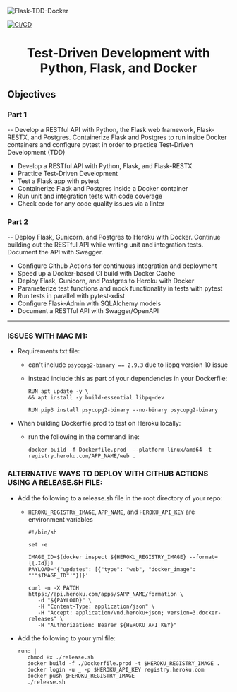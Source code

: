 ![Flask-TDD-Docker](https://user-images.githubusercontent.com/90926044/201146591-98872a9c-a7a7-45ea-a1fc-d715c169a7bc.png)

[![CI/CD](https://github.com/agruezo/Flask-TDD-Docker/actions/workflows/main.yml/badge.svg)](https://github.com/agruezo/Flask-TDD-Docker/actions/workflows/main.yml)

<h1 align="center" >Test-Driven Development with Python, Flask, and Docker</h1>

<h2>Objectives</h2>

<h3>Part 1</h3>

-- Develop a RESTful API with Python, the Flask web framework, Flask-RESTX, and Postgres. Containerize Flask and Postgres to run inside Docker containers and configure pytest in order to practice Test-Driven Development (TDD)


- Develop a RESTful API with Python, Flask, and Flask-RESTX
- Practice Test-Driven Development
- Test a Flask app with pytest
- Containerize Flask and Postgres inside a Docker container
- Run unit and integration tests with code coverage
- Check code for any code quality issues via a linter

<h3>Part 2</h3>

-- Deploy Flask, Gunicorn, and Postgres to Heroku with Docker. Continue building out the RESTful API while writing unit and integration tests. Document the API with Swagger.

- Configure Github Actions for continuous integration and deployment
- Speed up a Docker-based CI build with Docker Cache
- Deploy Flask, Gunicorn, and Postgres to Heroku with Docker
- Parameterize test functions and mock functionality in tests with pytest
- Run tests in parallel with pytest-xdist
- Configure Flask-Admin with SQLAlchemy models
- Document a RESTful API with Swagger/OpenAPI

---

<h3>ISSUES WITH MAC M1:</h3>

- Requirements.txt file:
   - can't include `psycopg2-binary == 2.9.3` due to libpq version 10 issue
   - instead include this as part of your dependencies in your Dockerfile:

      ```
      RUN apt update -y \
      && apt install -y build-essential libpq-dev

      RUN pip3 install psycopg2-binary --no-binary psycopg2-binary

- When building Dockerfile.prod to test on Heroku locally:
   - run the following in the command line:

      ```
      docker build -f Dockerfile.prod  --platform linux/amd64 -t registry.heroku.com/APP_NAME/web .

<h3>ALTERNATIVE WAYS TO DEPLOY WITH GITHUB ACTIONS USING A RELEASE.SH FILE:</h3>

- Add the following to a release.sh file in the root directory of your repo:
   - `HEROKU_REGISTRY_IMAGE`, `APP_NAME`, and `HEROKU_API_KEY` are environment variables

      ```
      #!/bin/sh

      set -e

      IMAGE_ID=$(docker inspect ${HEROKU_REGISTRY_IMAGE} --format={{.Id}})
      PAYLOAD='{"updates": [{"type": "web", "docker_image": "'"$IMAGE_ID"'"}]}'

      curl -n -X PATCH https://api.heroku.com/apps/$APP_NAME/formation \
         -d "${PAYLOAD}" \
         -H "Content-Type: application/json" \
         -H "Accept: application/vnd.heroku+json; version=3.docker-releases" \
         -H "Authorization: Bearer ${HEROKU_API_KEY}"

- Add the following to your yml file:

   ```
   run: | 
      chmod +x ./release.sh
      docker build -f ./Dockerfile.prod -t $HEROKU_REGISTRY_IMAGE .
      docker login -u _ -p $HEROKU_API_KEY registry.heroku.com
      docker push $HEROKU_REGISTRY_IMAGE
      ./release.sh